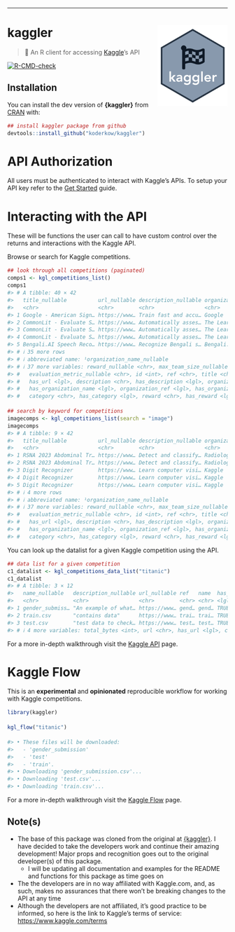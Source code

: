 
<!-- README.md is generated from README.Rmd. Please edit that file -->

------------------------------------------------------------------------

# kaggler <img src="man/figures/logo.png" width="160px" align="right" />

> 🏁 An R client for accessing [Kaggle](https://www.kaggle.com)’s API

<!-- badges: start -->

[![R-CMD-check](https://github.com/KoderKow/kaggler/actions/workflows/R-CMD-check.yaml/badge.svg)](https://github.com/KoderKow/kaggler/actions/workflows/R-CMD-check.yaml)
<!-- badges: end -->

## Installation

You can install the dev version of **{kaggler}** from
[CRAN](https://github.com/koderkow/kaggler) with:

``` r
## install kaggler package from github
devtools::install_github("koderkow/kaggler")
```

# API Authorization

All users must be authenticated to interact with Kaggle’s APIs. To setup
your API key refer to the [Get
Started](https://koderkow.github.io/kaggler/articles/kaggler.html)
guide.

# Interacting with the API

These will be functions the user can call to have custom control over
the returns and interactions with the Kaggle API.

Browse or search for Kaggle competitions.

``` r
## look through all competitions (paginated)
comps1 <- kgl_competitions_list()
comps1
#> # A tibble: 40 × 42
#>   title_nullable          url_nullable description_nullable organization_name_nu…¹ category_nullable
#>   <chr>                   <chr>        <chr>                <chr>                  <chr>            
#> 1 Google - American Sign… https://www… Train fast and accu… Google                 Research         
#> 2 CommonLit - Evaluate S… https://www… Automatically asses… The Learning Agency L… Featured         
#> 3 CommonLit - Evaluate S… https://www… Automatically asses… The Learning Agency L… Featured         
#> 4 CommonLit - Evaluate S… https://www… Automatically asses… The Learning Agency L… Featured         
#> 5 Bengali.AI Speech Reco… https://www… Recognize Bengali s… Bengali.AI             Research         
#> # ℹ 35 more rows
#> # ℹ abbreviated name: ¹​organization_name_nullable
#> # ℹ 37 more variables: reward_nullable <chr>, max_team_size_nullable <int>,
#> #   evaluation_metric_nullable <chr>, id <int>, ref <chr>, title <chr>, has_title <lgl>, url <chr>,
#> #   has_url <lgl>, description <chr>, has_description <lgl>, organization_name <chr>,
#> #   has_organization_name <lgl>, organization_ref <lgl>, has_organization_ref <lgl>,
#> #   category <chr>, has_category <lgl>, reward <chr>, has_reward <lgl>, tags <list>, …

## search by keyword for competitions
imagecomps <- kgl_competitions_list(search = "image")
imagecomps
#> # A tibble: 9 × 42
#>   title_nullable          url_nullable description_nullable organization_name_nu…¹ category_nullable
#>   <chr>                   <chr>        <chr>                <chr>                  <chr>            
#> 1 RSNA 2023 Abdominal Tr… https://www… Detect and classify… Radiological Society … Featured         
#> 2 RSNA 2023 Abdominal Tr… https://www… Detect and classify… Radiological Society … Featured         
#> 3 Digit Recognizer        https://www… Learn computer visi… Kaggle                 Getting Started  
#> 4 Digit Recognizer        https://www… Learn computer visi… Kaggle                 Getting Started  
#> 5 Digit Recognizer        https://www… Learn computer visi… Kaggle                 Getting Started  
#> # ℹ 4 more rows
#> # ℹ abbreviated name: ¹​organization_name_nullable
#> # ℹ 37 more variables: reward_nullable <chr>, max_team_size_nullable <int>,
#> #   evaluation_metric_nullable <chr>, id <int>, ref <chr>, title <chr>, has_title <lgl>, url <chr>,
#> #   has_url <lgl>, description <chr>, has_description <lgl>, organization_name <chr>,
#> #   has_organization_name <lgl>, organization_ref <lgl>, has_organization_ref <lgl>,
#> #   category <chr>, has_category <lgl>, reward <chr>, has_reward <lgl>, tags <list>, …
```

You can look up the datalist for a given Kaggle competition using the
API.

``` r
## data list for a given competition
c1_datalist <- kgl_competitions_data_list("titanic")
c1_datalist
#> # A tibble: 3 × 12
#>   name_nullable   description_nullable url_nullable ref   name  has_name description has_description
#>   <chr>           <chr>                <chr>        <chr> <chr> <lgl>    <chr>       <lgl>          
#> 1 gender_submiss… "An example of what… https://www… gend… gend… TRUE     "An exampl… TRUE           
#> 2 train.csv       "contains data"      https://www… trai… trai… TRUE     "contains … TRUE           
#> 3 test.csv        "test data to check… https://www… test… test… TRUE     "test data… TRUE           
#> # ℹ 4 more variables: total_bytes <int>, url <chr>, has_url <lgl>, creation_date <dttm>
```

For a more in-depth walkthrough visit the [Kaggle
API](https://koderkow.github.io/kaggler/articles/kaggle-api.html) page.

# Kaggle Flow

This is an **experimental** and **opinionated** reproducible workflow
for working with Kaggle competitions.

``` r
library(kaggler)

kgl_flow("titanic")

#> • These files will be downloaded:
#>   - 'gender_submission'
#>   - 'test'
#>   - 'train'.
#> • Downloading 'gender_submission.csv'...
#> • Downloading 'test.csv'...
#> • Downloading 'train.csv'...
```

For a more in-depth walkthrough visit the [Kaggle
Flow](https://koderkow.github.io/kaggler/articles/kgl-flow.html) page.

## Note(s)

- The base of this package was cloned from the original at
  [{kaggler}](https://github.com/mkearney/kaggler). I have decided to
  take the developers work and continue their amazing development! Major
  props and recognition goes out to the original developer(s) of this
  package.
  - I will be updating all documentation and examples for the README and
    functions for this package as time goes on
- The the developers are in no way affiliated with Kaggle.com, and, as
  such, makes no assurances that there won’t be breaking changes to the
  API at any time
- Although the developers are not affiliated, it’s good practice to be
  informed, so here is the link to Kaggle’s terms of service:
  <https://www.kaggle.com/terms>
